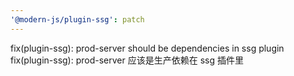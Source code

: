 ```yaml
---
'@modern-js/plugin-ssg': patch
---
```


fix(plugin-ssg): prod-server should be dependencies in ssg plugin
fix(plugin-ssg): prod-server 应该是生产依赖在 ssg 插件里

